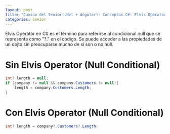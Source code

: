 ```yaml
---
layout: post
title: "Camino del Senior(.Net + Angular): Conceptos C#: Elvis Operator"
categories: senior
---
```


Elvis Operator en C# es el término para referirse al <!--more-->condicional null que se representa como "?." en el código. 
Se puede acceder a las propiedades de un objto sin preocuparse mucho de si son o no null.

# Sin Elvis Operator (Null Conditional)
```csharp
int? length = null;
if (company != null && company.Customers != null){
    length = company.Customers.Length;
}
```

# Con Elvis Operator (Null Conditional)
```csharp
int? length = company?.Customers?.Length;
```